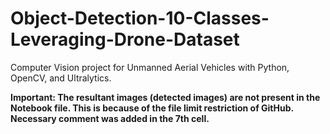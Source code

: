 # Object-Detection-10-Classes-Leveraging-Drone-Dataset
Computer Vision project for Unmanned Aerial Vehicles with Python, OpenCV, and Ultralytics.

**Important: The resultant images (detected images) are not present in the Notebook file. This is because of the file limit restriction of GitHub. Necessary comment was added in the 7th cell.**
